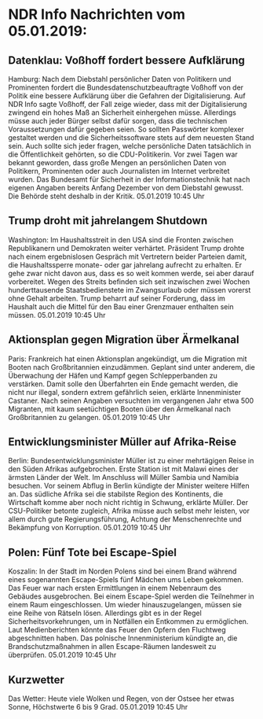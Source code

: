 # NDR Info Nachrichten vom 05.01.2019:


## Datenklau: Voßhoff fordert bessere Aufklärung
Hamburg: Nach dem Diebstahl persönlicher Daten von Politikern und Prominenten fordert die Bundesdatenschutzbeauftragte Voßhoff von der Politik eine bessere Aufklärung über die Gefahren der Digitalisierung. Auf NDR Info sagte Voßhoff, der Fall zeige wieder, dass mit der Digitalisierung zwingend ein hohes Maß an Sicherheit einhergehen müsse. Allerdings müsse auch jeder Bürger selbst dafür sorgen, dass die technischen Voraussetzungen dafür gegeben seien. So sollten Passwörter komplexer gestaltet werden und die Sicherheitssoftware stets auf dem neuesten Stand sein. Auch sollte sich jeder fragen, welche persönliche Daten tatsächlich in die Öffentlichkeit gehörten, so die CDU-Politikerin. Vor zwei Tagen war bekannt geworden, dass große Mengen an persönlichen Daten von Politikern, Prominenten oder auch Journalisten im Internet verbreitet wurden. Das Bundesamt für Sicherheit in der Informationstechnik hat nach eigenen Angaben bereits Anfang Dezember von dem Diebstahl gewusst. Die Behörde steht deshalb in der Kritik. 05.01.2019 10:45 Uhr 

## Trump droht mit jahrelangem Shutdown
Washington: Im Haushaltsstreit in den USA sind die Fronten zwischen Republikanern und Demokraten weiter verhärtet. Präsident Trump drohte nach einem ergebnislosen Gespräch mit Vertretern beider Parteien damit, die Haushaltssperre monate- oder gar jahrelang aufrecht zu erhalten. Er gehe zwar nicht davon aus, dass es so weit kommen werde, sei aber darauf vorbereitet. Wegen des Streits befinden sich seit inzwischen zwei Wochen hunderttausende Staatsbedienstete im Zwangsurlaub oder müssen vorerst ohne Gehalt arbeiten. Trump beharrt auf seiner Forderung, dass im Haushalt auch die Mittel für den Bau einer Grenzmauer enthalten sein müssen. 05.01.2019 10:45 Uhr 

## Aktionsplan gegen Migration über Ärmelkanal
Paris: 	Frankreich hat einen Aktionsplan angekündigt, um die Migration mit Booten nach Großbritannien einzudämmen. Geplant sind unter anderem, die Überwachung der Häfen und Kampf gegen Schlepperbanden zu verstärken. Damit solle den Überfahrten ein Ende gemacht werden, die nicht nur illegal, sondern extrem gefährlich seien, erklärte Innenminister Castaner. Nach seinen Angaben versuchten im vergangenen Jahr etwa 500 Migranten, mit kaum seetüchtigen Booten über den Ärmelkanal nach Großbritannien zu gelangen. 05.01.2019 10:45 Uhr 

## Entwicklungsminister Müller auf Afrika-Reise
Berlin: 	Bundesentwicklungsminister Müller ist zu einer mehrtägigen Reise in den Süden Afrikas aufgebrochen. Erste Station ist mit Malawi eines der ärmsten Länder der Welt. Im Anschluss will Müller Sambia und Namibia besuchen. Vor seinem Abflug in Berlin kündigte der Minister weitere Hilfen an. Das südliche Afrika sei die stabilste Region des Kontinents, die Wirtschaft komme aber noch nicht richtig in Schwung, erklärte Müller. Der CSU-Politiker betonte zugleich, Afrika müsse auch selbst mehr leisten, vor allem durch gute Regierungsführung, Achtung der Menschenrechte und Bekämpfung von Korruption. 05.01.2019 10:45 Uhr 

## Polen: Fünf Tote bei Escape-Spiel
Koszalin: In der Stadt im Norden Polens sind bei einem Brand während eines sogenannten Escape-Spiels fünf Mädchen ums Leben gekommen. Das Feuer war nach ersten Ermittlungen in einem Nebenraum des Gebäudes ausgebrochen. Bei einem Escape-Spiel werden die Teilnehmer in einem Raum eingeschlossen. Um wieder hinauszugelangen, müssen sie eine Reihe von Rätseln lösen. Allerdings gibt es in der  Regel Sicherheitsvorkehrungen, um in Notfällen ein Entkommen zu ermöglichen. Laut Medienberichten könnte das Feuer den Opfern den Fluchtweg abgeschnitten haben. Das polnische Innenministerium kündigte an, die Brandschutzmaßnahmen in allen Escape-Räumen landesweit zu überprüfen. 05.01.2019 10:45 Uhr 

## Kurzwetter
Das Wetter: Heute viele Wolken und Regen, von der Ostsee her etwas Sonne, Höchstwerte 6 bis 9 Grad. 05.01.2019 10:45 Uhr 
